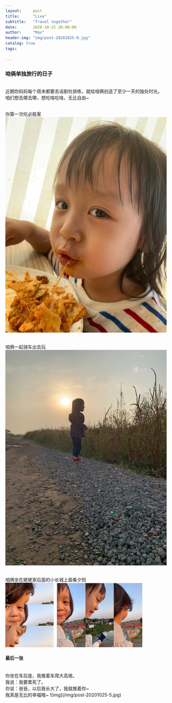 ```yaml
---
layout:     post
title:      "Live"
subtitle:   "Travel together"
date:       2020-10-25 20:00:00
author:     "Max"
header-img: "img/post-20201025-0.jpg"
catalog: true
tags:

---
```


> 

<h3>咱俩单独旅行的日子</h3> 


<br>近期你妈妈每个周末都要去话剧社排练，就给咱俩创造了至少一天的独处时光。
<br>咱们想去哪去哪，想吃啥吃啥，无比自由~


<br>你第一次吃必胜客
<br>
![img](/img/post-20201025-1.jpg)

<br>咱俩一起骑车出去玩
<br>
![img](/img/post-20201025-2.jpg)

<br>咱俩坐在姥姥家后面的小长城上面看夕阳
<br>
<img src="/img/post-20201025-3.jpg"  alt="图片说明" width="30%" style="display: inline-block;" ><img src="/img/post-20201025-4.jpg"  alt="图片说明" width="53%" style="display: inline-block; margin-left: 10px;"> 

<h4>最后一张</h4>
<br>你坐在车后座，我推着车爬大高坡。
<br>我说：我要累死了。
<br>你说：爸爸，以后我长大了，我就推着你~
<br>我真是无比的幸福哦~
![img](/img/post-20201025-5.jpg)



